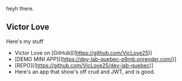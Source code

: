 heyh there. 


## Victor Love
Here's my stuff
- Victor Love on [GitHub][(https://github.com/VicLove25)]
- [DEMO MINI APP][(https://dev-lab-quebec-p9mb.onrender.com/)]
- [REPO][(https://github.com/VicLove25/dev-lab-quebec)]
- Here's an app that show's off crud and JWT, and is good.
